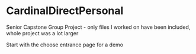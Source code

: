 # CardinalDirectPersonal

Senior Capstone Group Project - only files I worked on have been included, whole project was a lot larger

Start with the choose entrance page for a demo
